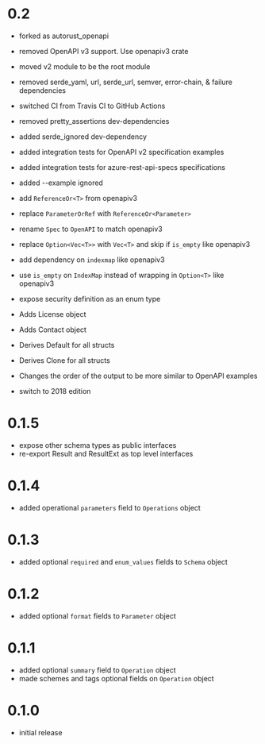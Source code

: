 # 0.2
* forked as autorust_openapi
* removed OpenAPI v3 support. Use openapiv3 crate
* moved v2 module to be the root module
* removed serde_yaml, url, serde_url, semver, error-chain, & failure dependencies
* switched CI from Travis CI to GitHub Actions
* removed pretty_assertions dev-dependencies
* added serde_ignored dev-dependency
* added integration tests for OpenAPI v2 specification examples
* added integration tests for azure-rest-api-specs specifications
* added --example ignored
* add `ReferenceOr<T>` from openapiv3
* replace `ParameterOrRef` with `ReferenceOr<Parameter>`
* rename `Spec` to `OpenAPI` to match openapiv3
* replace `Option<Vec<T>>` with `Vec<T>` and skip if `is_empty` like openapiv3
* add dependency on `indexmap` like openapiv3
* use `is_empty` on `IndexMap` instead of wrapping in `Option<T>` like openapiv3

* expose security definition as an enum type
* Adds License object
* Adds Contact object
* Derives Default for all structs
* Derives Clone for all structs
* Changes the order of the output to be more similar to OpenAPI examples
* switch to 2018 edition

# 0.1.5

* expose other schema types as public interfaces
* re-export Result and ResultExt as top level interfaces

# 0.1.4

* added operational `parameters` field to `Operations` object

# 0.1.3

* added optional `required` and `enum_values` fields to `Schema` object

# 0.1.2

* added optional `format` fields to `Parameter` object

# 0.1.1

* added optional `summary` field to `Operation` object
* made schemes and tags optional fields on `Operation` object

# 0.1.0

* initial release
